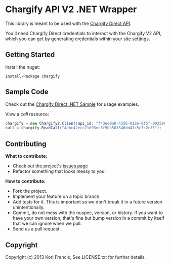 Chargify API V2 .NET Wrapper
============================

This library is meant to be used with the [Chargify Direct API](http://docs.chargify.com/chargify-direct-introduction).

You'll need Chargify Direct credentials to interact with the Chargify V2 API, which you can get by generating credentials within your site settings.

Getting Started
---------------

Install the nuget:
    
    Install-Package chargify

Sample Code
-----------

Check out the [Chargify Direct .NET Sample](https://github.com/kfrancis/ChargifyDirectSampleDotNet) for usage examples.

View a *call* resource:

``` c#
chargify = new Chargify2.Client(api_id: "f43ee0a0-4356-012e-0f5f-0025009f114a", api_password: "direct777test", api_secret: "supersecret" );
call = chargify.ReadCall("4dbc42ecc21d93ec8f9bb581346dd41c5c3c2cf5");
```

Contributing
------------

**What to contribute:**

* Check out the project's [issues page](https://github.com/kfrancis/Chargify2/issues)
* Refactor something that looks messy to you!

**How to contribute:**

* Fork the project.
* Implement your feature on a topic branch.
* Add tests for it.  This is important so we don't break it in a future version unintentionally.
* Commit, do not mess with the nuspec, version, or history.  If you want to have your own version, that's fine but bump version in a commit by itself that we can ignore when we pull.
* Send us a pull request.
 
Copyright
---------

Copyright (c) 2013 Kori Francis, See LICENSE.txt for further details.